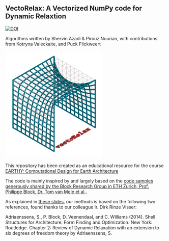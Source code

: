 ## VectoRelax: A Vectorized NumPy code for Dynamic Relaxtion

[![DOI](https://zenodo.org/badge/DOI/10.5281/zenodo.4041163.svg)](https://doi.org/10.5281/zenodo.4041163)

Algorithms written by Shervin Azadi & Pirouz Nourian, with contributions from Kotryna Valeckaite, and Puck Flickweert

![Icon](vectoRelaxIcon_Cropped.png)

This repository has been created as an educational resource for the course [EARTHY: Computational Design for Earth Architecture](https://studiegids.tudelft.nl/a101_displayCourse.do?course_id=48987)

The code is mainly inspired by and largely based on the [code samples generously shared by the Block Research Group in ETH Zurich, Prof. Philippe Block, Dr. Tom van Mele et al.](http://block.arch.ethz.ch/blog/2014/07/dynamic-relaxation/).

As explained in [these slides](https://www.researchgate.net/publication/330425376_Dynamic_Relaxation_Force-Directed_Graph_Drawing), our methods is based on the following two references, found thanks to our colleague Ir. Dirk Rinze Visser:

Adriaenssens, S., P. Block, D. Veenendaal, and C. Williams (2014). Shell Structures for Architecture: Form Finding and Optimization. New York: Routledge.
Chapter 2: Review of Dynamic Relaxation with an extension to six degrees of freedom theory by Adriaenssens, S.
